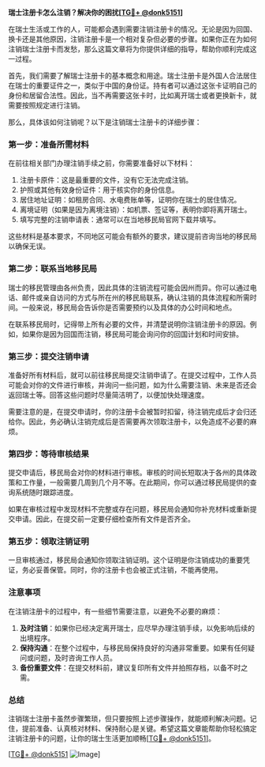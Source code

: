 **瑞士注册卡怎么注销？解决你的困扰[[TG💪+ @donk5151](https://t.me/s/donk5151)]**

在瑞士生活或工作的人，可能都会遇到需要注销注册卡的情况。无论是因为回国、换卡还是其他原因，注销注册卡是一个相对复杂但必要的步骤。如果你正在为如何注销瑞士注册卡而发愁，那么这篇文章将为你提供详细的指导，帮助你顺利完成这一过程。

首先，我们需要了解瑞士注册卡的基本概念和用途。瑞士注册卡是外国人合法居住在瑞士的重要证件之一，类似于中国的身份证。持有者可以通过这张卡证明自己的身份和居留合法性。因此，当不再需要这张卡时，比如离开瑞士或者更换新卡，就需要按照规定进行注销。

那么，具体该如何注销呢？以下是注销瑞士注册卡的详细步骤：

### **第一步：准备所需材料**
在前往相关部门办理注销手续之前，你需要准备好以下材料：
1. 注册卡原件：这是最重要的文件，没有它无法完成注销。
2. 护照或其他有效身份证件：用于核实你的身份信息。
3. 居住地址证明：如租房合同、水电费账单等，证明你在瑞士的居住情况。
4. 离境证明（如果是因为离境注销）：如机票、签证等，表明你即将离开瑞士。
5. 填写完整的注销申请表：通常可以在当地移民局官网下载并填写。

这些材料是基本要求，不同地区可能会有额外的要求，建议提前咨询当地的移民局以确保无误。

### **第二步：联系当地移民局**
瑞士的移民管理由各州负责，因此具体的注销流程可能会因州而异。你可以通过电话、邮件或亲自访问的方式与所在州的移民局联系，确认注销的具体流程和所需时间。一般来说，移民局会告诉你是否需要预约以及具体的办公时间和地点。

在联系移民局时，记得带上所有必要的文件，并清楚说明你注销注册卡的原因。例如，如果你是因为回国而注销，移民局可能会询问你的回国计划和时间安排。

### **第三步：提交注销申请**
准备好所有材料后，就可以前往移民局提交注销申请了。在提交过程中，工作人员可能会对你的文件进行审核，并询问一些问题，如为什么需要注销、未来是否还会返回瑞士等。回答这些问题时尽量简洁明了，以便加快处理速度。

需要注意的是，在提交申请时，你的注册卡会被暂时扣留，待注销完成后才会归还给你。因此，务必确认注销完成后是否需要再次领取注册卡，以免造成不必要的麻烦。

### **第四步：等待审核结果**
提交申请后，移民局会对你的材料进行审核。审核的时间长短取决于各州的具体政策和工作量，一般需要几周到几个月不等。在此期间，你可以通过移民局提供的查询系统随时跟踪进度。

如果在审核过程中发现材料不完整或存在问题，移民局会通知你补充材料或重新提交申请。因此，在提交前一定要仔细检查所有文件是否齐全。

### **第五步：领取注销证明**
一旦审核通过，移民局会通知你领取注销证明。这个证明是你注销成功的重要凭证，务必妥善保管。同时，你的注册卡也会被正式注销，不能再使用。

### **注意事项**
在注销注册卡的过程中，有一些细节需要注意，以避免不必要的麻烦：
1. **及时注销**：如果你已经决定离开瑞士，应尽早办理注销手续，以免影响后续的出境程序。
2. **保持沟通**：在整个过程中，与移民局保持良好的沟通非常重要。如果有任何疑问或问题，及时咨询工作人员。
3. **备份重要文件**：在提交材料前，建议复印所有文件并拍照存档，以备不时之需。

### **总结**
注销瑞士注册卡虽然步骤繁琐，但只要按照上述步骤操作，就能顺利解决问题。记住，提前准备、认真核对材料、保持耐心是关键。希望这篇文章能帮助你轻松搞定注销注册卡的问题，让你的瑞士生活更加顺畅[[TG💪+ @donk5151](https://t.me/s/donk5151)]。

[[TG💪+ @donk5151](https://t.me/s/donk5151) ![Image](https://i.postimg.cc/rwNCRYN7/Snipaste-2025-04-30-17-27-05.png)]